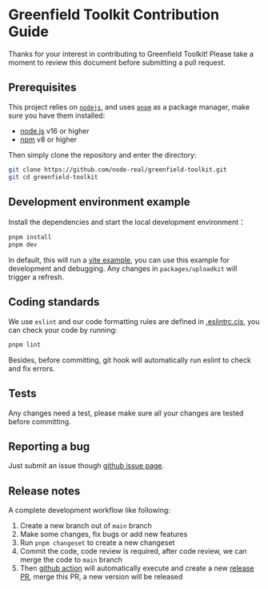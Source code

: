 # Greenfield Toolkit Contribution Guide

Thanks for your interest in contributing to Greenfield Toolkit! Please take a moment to review this document before submitting a pull request.

## Prerequisites

This project relies on [`nodejs`](https://nodejs.org/en), and uses [`pnpm`](https://pnpm.io) as a package manager, make sure you have them installed:

- [node.js](https://nodejs.org/en/) v16 or higher
- [npm](https://pnpm.io) v8 or higher

Then simply clone the repository and enter the directory:

```sh
git clone https://github.com/node-real/greenfield-toolkit.git
git cd greenfield-toolkit
```

## Development environment example

Install the dependencies and start the local development environment：

```sh
pnpm install
pnpm dev
```

In default, this will run a [vite example](./packages/uploadkit/dev), you can use this example for development and debugging. Any changes in `packages/uploadkit` will trigger a refresh.

## Coding standards

We use `eslint` and our code formatting rules are defined in [.eslintrc.cjs](./.eslintrc.cjs), you can check your code by running:

```sh
pnpm lint
```

Besides, before committing, git hook will automatically run eslint to check and fix errors.

## Tests

Any changes need a test, please make sure all your changes are tested before committing.

## Reporting a bug

Just submit an issue though [github issue page](https://github.com/node-real/greenfield-toolkit/issues).

## Release notes

A complete development workflow like following:

1. Create a new branch out of `main` branch
2. Make some changes, fix bugs or add new features
3. Run `pnpm changeset` to create a new changeset
4. Commit the code, code review is required, after code review, we can merge the code to `main` branch
5. Then [github action](https://github.com/node-real/greenfield-toolkit/actions) will automatically execute and create a new [release PR](https://github.com/node-real/greenfield-toolkit/pulls), merge this PR, a new version will be released
